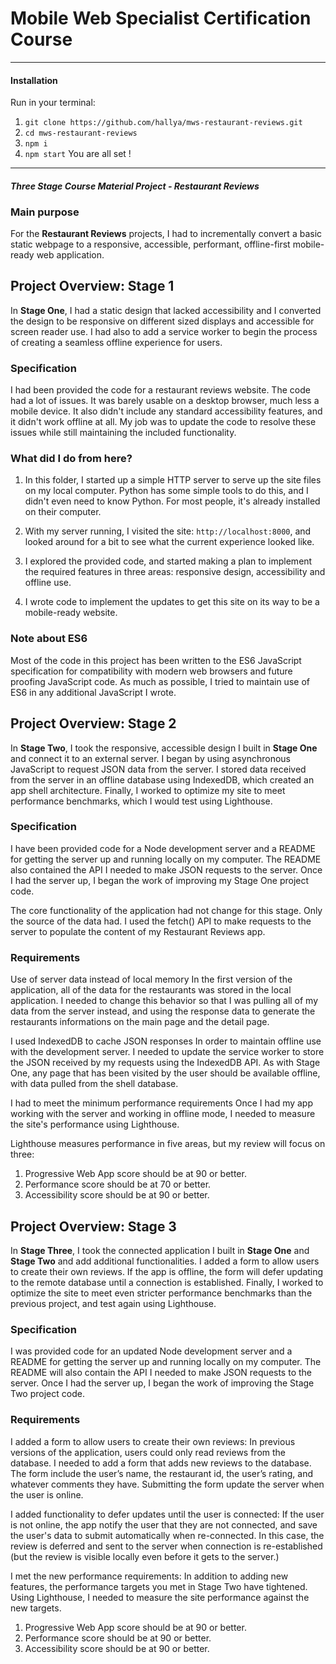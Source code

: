 # Mobile Web Specialist Certification Course
---

#### Installation

Run in your terminal:
1. `git clone https://github.com/hallya/mws-restaurant-reviews.git`
2. `cd mws-restaurant-reviews`
3. `npm i`
4. `npm start`
You are all set !
---
#### _Three Stage Course Material Project - Restaurant Reviews_

### Main purpose

For the **Restaurant Reviews** projects, I had to incrementally convert a basic static webpage to a responsive, accessible, performant, offline-first mobile-ready web application.

## Project Overview: Stage 1

In **Stage One**, I had a static design that lacked accessibility and I converted the design to be responsive on different sized displays and accessible for screen reader use. I had also to add a service worker to begin the process of creating a seamless offline experience for users.

### Specification

I had been provided the code for a restaurant reviews website. The code had a lot of issues. It was barely usable on a desktop browser, much less a mobile device. It also didn't include any standard accessibility features, and it didn't work offline at all. My job was to update the code to resolve these issues while still maintaining the included functionality. 

### What did I do from here?

1. In this folder, I started up a simple HTTP server to serve up the site files on my local computer. Python has some simple tools to do this, and I didn't even need to know Python. For most people, it's already installed on their computer. 

2. With my server running, I visited the site: `http://localhost:8000`, and looked around for a bit to see what the current experience looked like.
3. I explored the provided code, and started making a plan to implement the required features in three areas: responsive design, accessibility and offline use.
4. I wrote code to implement the updates to get this site on its way to be a mobile-ready website.

### Note about ES6

Most of the code in this project has been written to the ES6 JavaScript specification for compatibility with modern web browsers and future proofing JavaScript code. As much as possible, I tried to maintain use of ES6 in any additional JavaScript I wrote. 

## Project Overview: Stage 2

In **Stage Two**, I took the responsive, accessible design I built in **Stage One** and connect it to an external server. I began by using asynchronous JavaScript to request JSON data from the server. I stored data received from the server in an offline database using IndexedDB, which created an app shell architecture. Finally, I worked to optimize my site to meet performance benchmarks, which I would test using Lighthouse.

### Specification

I have been provided code for a Node development server and a README for getting the server up and running locally on my computer. The README also contained the API I needed to make JSON requests to the server. Once I had the server up, I began the work of improving my Stage One project code.

The core functionality of the application had not change for this stage. Only the source of the data had. I used the fetch() API to make requests to the server to populate the content of my Restaurant Reviews app.

### Requirements

Use of server data instead of local memory In the first version of the application, all of the data for the restaurants was stored in the local application. I needed to change this behavior so that I was pulling all of my data from the server instead, and using the response data to generate the restaurants informations on the main page and the detail page.

I used IndexedDB to cache JSON responses In order to maintain offline use with the development server. I needed to update the service worker to store the JSON received by my requests using the IndexedDB API. As with Stage One, any page that has been visited by the user should be available offline, with data pulled from the shell database.

I had to meet the minimum performance requirements Once I had my app working with the server and working in offline mode, I needed to measure the site's performance using Lighthouse.

Lighthouse measures performance in five areas, but my review will focus on three:

1. Progressive Web App score should be at 90 or better.
2. Performance score should be at 70 or better.
3. Accessibility score should be at 90 or better.

## Project Overview: Stage 3

 In **Stage Three**, I took the connected application I built in **Stage One** and **Stage Two** and add additional functionalities. I added a form to allow users to create their own reviews. If the app is offline, the form will defer updating to the remote database until a connection is established. Finally, I worked to optimize the site to meet even stricter performance benchmarks than the previous project, and test again using Lighthouse.

### Specification

I was provided code for an updated Node development server and a README for getting the server up and running locally on my computer. The README will also contain the API I needed to make JSON requests to the server. Once I had the server up, I began the work of improving the Stage Two project code.

### Requirements

I added a form to allow users to create their own reviews: In previous versions of the application, users could only read reviews from the database. I needed to add a form that adds new reviews to the database. The form include the user’s name, the restaurant id, the user’s rating, and whatever comments they have. Submitting the form update the server when the user is online.

I added functionality to defer updates until the user is connected: If the user is not online, the app notify the user that they are not connected, and save the user's data to submit automatically when re-connected. In this case, the review is deferred and sent to the server when connection is re-established (but the review is visible locally even before it gets to the server.)

I met the new performance requirements: In addition to adding new features, the performance targets you met in Stage Two have tightened. Using Lighthouse, I needed to measure the site performance against the new targets.

1. Progressive Web App score should be at 90 or better.
2. Performance score should be at 90 or better.
3. Accessibility score should be at 90 or better.
